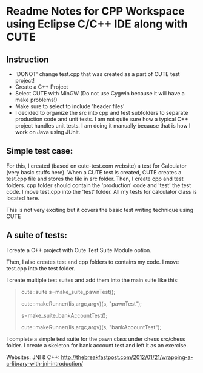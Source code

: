 Readme Notes for CPP Workspace using Eclipse C/C++ IDE along with CUTE
======================================================================

Instruction
-----------

- 'DONOT' change test.cpp that was created as a part of CUTE test project!
- Create a C++ Project
- Select CUTE with MinGW (Do not use Cygwin because it will have a make problems!)
- Make sure to select to include 'header files'
- I decided to organize the src into cpp and test subfolders to separate production code
   and unit tests. I am not quite sure how a typical C++ project handles unit tests. I am 
   doing it manually because that is how I work on Java using JUnit.

Simple test case:
----------------
For this, I created (based on cute-test.com website) a test for Calculator (very basic stuffs here). When a CUTE test is created, CUTE creates a test.cpp file and stores the file in src folder. Then, I create cpp and test folders. cpp folder should contain the 'production' code and 'test' the test code. I move test.cpp into the 'test' folder. All my tests for calculator class is located here.

This is not very exciting but it covers the basic test writing technique using CUTE

A suite of tests:
----------------
I create a C++ project with Cute Test Suite Module option.

Then, I also creates test and cpp folders to contains my code. I move test.cpp into the test folder.

I create multiple test suites and add them into the main suite like this:
> cute::suite s=make_suite_pawnTest();
>
> cute::makeRunner(lis,argc,argv)(s, "pawnTest");
>
> s=make_suite_bankAccountTest();
>
> cute::makeRunner(lis,argc,argv)(s, "bankAccountTest");

I complete a simple test suite for the pawn class under chess src/chess folder.
I create a skeleton for bank account test and left it as an exercise.

Websites:
JNI & C++:
http://thebreakfastpost.com/2012/01/21/wrapping-a-c-library-with-jni-introduction/


